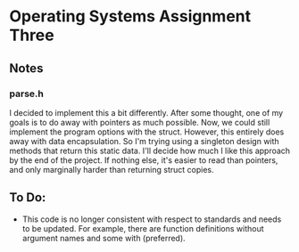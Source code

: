 # Operating Systems Assignment Three


## Notes

### parse.h
I decided to implement this a bit differently. After some thought, one of my goals is to 
do away with pointers as much possible. Now, we could still implement the program options
with the struct. However, this entirely does away with data encapsulation. So I'm trying
using a singleton design with methods that return this static data. I'll decide how much
I like this approach by the end of the project. If nothing else, it's easier to read than
pointers, and only marginally harder than returning struct copies. 

## To Do:
- This code is no longer consistent with respect to standards and needs to be updated. For
example, there are function definitions without argument names and some with (preferred).